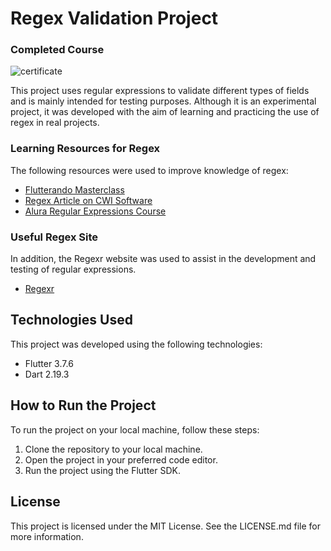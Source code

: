 # Regex Validation Project

### Completed Course

![certificate](https://user-images.githubusercontent.com/88117244/198894255-d4ae8e68-8650-48c1-9cb8-184cd9c87732.png)

This project uses regular expressions to validate different types of fields and is mainly intended for testing purposes. Although it is an experimental project, it was developed with the aim of learning and practicing the use of regex in real projects.

### Learning Resources for Regex

The following resources were used to improve knowledge of regex:

- [Flutterando Masterclass](https://masterclass.flutterando.com.br/public/products/827e7911-30fa-4ea3-9ec7-3a65183ee475)
- [Regex Article on CWI Software](https://medium.com/cwi-software/e-o-regex-como-vai-657f94388dc)
- [Alura Regular Expressions Course](https://www.alura.com.br/conteudo/expressoes-regulares)

### Useful Regex Site

In addition, the Regexr website was used to assist in the development and testing of regular expressions.

- [Regexr](https://regexr.com/)

## Technologies Used

This project was developed using the following technologies:

- Flutter 3.7.6
- Dart 2.19.3

## How to Run the Project

To run the project on your local machine, follow these steps:

1. Clone the repository to your local machine.
2. Open the project in your preferred code editor.
3. Run the project using the Flutter SDK.

## License

This project is licensed under the MIT License. See the LICENSE.md file for more information.
